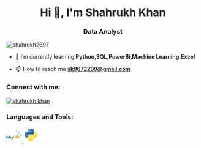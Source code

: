 <h1 align="center">Hi 👋, I'm Shahrukh Khan</h1>
<h3 align="center">Data Analyst</h3>

<p align="left"> <img src="https://komarev.com/ghpvc/?username=shahrukh2697&label=Profile%20views&color=0e75b6&style=flat" alt="shahrukh2697" /> </p>

- 🌱 I’m currently learning **Python,SQL,PowerBi,Machine Learning,Excel**

- 📫 How to reach me **sk9672299@gmail.com**

<h3 align="left">Connect with me:</h3>
<p align="left">
<a href="https://linkedin.com/in/shahrukh khan" target="blank"><img align="center" src="https://raw.githubusercontent.com/rahuldkjain/github-profile-readme-generator/master/src/images/icons/Social/linked-in-alt.svg" alt="shahrukh khan" height="30" width="40" /></a>
</p>

<h3 align="left">Languages and Tools:</h3>
<p align="left"> <a href="https://www.mysql.com/" target="_blank" rel="noreferrer"> <img src="https://raw.githubusercontent.com/devicons/devicon/master/icons/mysql/mysql-original-wordmark.svg" alt="mysql" width="40" height="40"/> </a> <a href="https://www.python.org" target="_blank" rel="noreferrer"> <img src="https://raw.githubusercontent.com/devicons/devicon/master/icons/python/python-original.svg" alt="python" width="40" height="40"/> </a> </p>
